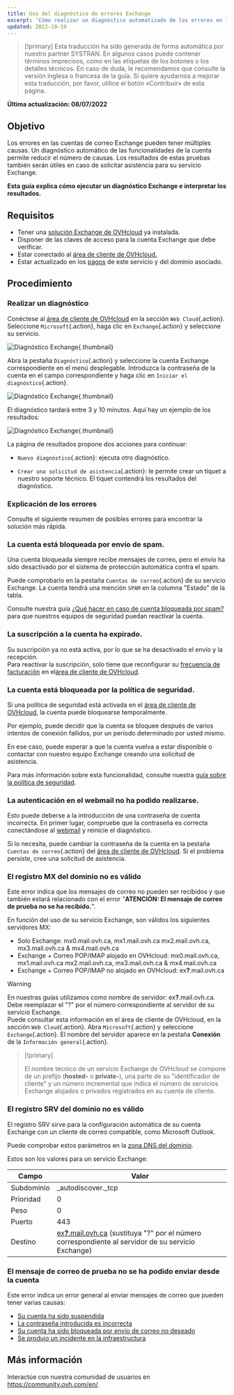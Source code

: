 ```yaml
---
title: Uso del diagnóstico de errores Exchange
excerpt: 'Cómo realizar un diagnóstico automatizado de los errores en las cuentas Exchange'
updated: 2022-10-19
---
```


> [!primary]
> Esta traducción ha sido generada de forma automática por nuestro partner SYSTRAN. En algunos casos puede contener términos imprecisos, como en las etiquetas de los botones o los detalles técnicos. En caso de duda, le recomendamos que consulte la versión inglesa o francesa de la guía. Si quiere ayudarnos a mejorar esta traducción, por favor, utilice el botón «Contribuir» de esta página.
>

**Última actualización: 08/07/2022**

## Objetivo

Los errores en las cuentas de correo Exchange pueden tener múltiples causas. Un diagnóstico automático de las funcionalidades de la cuenta permite reducir el número de causas. Los resultados de estas pruebas también serán útiles en caso de solicitar asistencia para su servicio Exchange.

**Esta guía explica cómo ejecutar un diagnóstico Exchange e interpretar los resultados.**

## Requisitos

- Tener una [solución Exchange de OVHcloud](https://www.ovhcloud.com/es/emails/hosted-exchange/) ya instalada.
- Disponer de las claves de acceso para la cuenta Exchange que debe verificar.
- Estar conectado al [área de cliente de OVHcloud.](https://ca.ovh.com/auth/?action=gotomanager&from=https://www.ovh.com/world/&ovhSubsidiary=ws)
- Estar actualizado en los [pagos](/pages/account_and_service_management/managing_billing_payments_and_services/invoice_management#pay-bills) de este servicio y del dominio asociado.

## Procedimiento

### Realizar un diagnóstico

Conéctese al [área de cliente de OVHcloud](https://ca.ovh.com/auth/?action=gotomanager&from=https://www.ovh.com/world/&ovhSubsidiary=ws) en la sección `Web Cloud`{.action}. Seleccione `Microsoft`{.action}, haga clic en `Exchange`{.action} y seleccione su servicio.

![Diagnóstico Exchange](images/img_4450.png){.thumbnail}

Abra la pestaña `Diagnóstico`{.action} y seleccione la cuenta Exchange correspondiente en el menú desplegable. Introduzca la contraseña de la cuenta en el campo correspondiente y haga clic en `Iniciar el diagnóstico`{.action}.

![Diagnóstico Exchange](images/img_4451.png){.thumbnail}

El diagnóstico tardará entre 3 y 10 minutos. Aquí hay un ejemplo de los resultados:

![Diagnóstico Exchange](images/img_4471.png){.thumbnail}

La página de resultados propone dos acciones para continuar:

- `Nuevo diagnóstico`{.action}: ejecuta otro diagnóstico.

- `Crear una solicitud de asistencia`{.action}: le permite crear un tíquet a nuestro soporte técnico. El tíquet contendrá los resultados del diagnóstico.

### Explicación de los errores

Consulte el siguiente resumen de posibles errores para encontrar la solución más rápida.

### La cuenta está bloqueada por envío de spam. <a name="blocked"></a>

Una cuenta bloqueada siempre recibe mensajes de correo, pero el envío ha sido desactivado por el sistema de protección automática contra el spam.

Puede comprobarlo en la pestaña `Cuentas de correo`{.action} de su servicio Exchange. La cuenta tendrá una mención `SPAM` en la columna "Estado" de la tabla.

Consulte nuestra guía ¿[Qué hacer en caso de cuenta bloqueada por spam?](/pages/web_cloud/email_and_collaborative_solutions/troubleshooting/locked_for_spam) para que nuestros equipos de seguridad puedan reactivar la cuenta.

### La suscripción a la cuenta ha expirado. <a name="expired"></a>

Su suscripción ya no está activa, por lo que se ha desactivado el envío y la recepción.<br>
Para reactivar la suscripción, solo tiene que reconfigurar su [frecuencia de facturación](/pages/web_cloud/email_and_collaborative_solutions/microsoft_exchange/manage_billing_exchange#periodicity) en el[área de cliente de OVHcloud](https://ca.ovh.com/auth/?action=gotomanager&from=https://www.ovh.com/world/&ovhSubsidiary=ws).

### La cuenta está bloqueada por la política de seguridad.

Si una política de seguridad está activada en el [área de cliente de OVHcloud](https://ca.ovh.com/auth/?action=gotomanager&from=https://www.ovh.com/world/&ovhSubsidiary=ws), la cuenta puede bloquearse temporalmente.

Por ejemplo, puede decidir que la cuenta se bloquee después de varios intentos de conexión fallidos, por un período determinado por usted mismo.

En ese caso, puede esperar a que la cuenta vuelva a estar disponible o contactar con nuestro equipo Exchange creando una solicitud de asistencia.

Para más información sobre esta funcionalidad, consulte nuestra [guía sobre la política de seguridad](/pages/web_cloud/email_and_collaborative_solutions/common_email_features/security-policy).

### La autenticación en el webmail no ha podido realizarse. <a name="password"></a>

Esto puede deberse a la introducción de una contraseña de cuenta incorrecta. En primer lugar, compruebe que la contraseña es correcta conectándose al [webmail](/pages/web_cloud/email_and_collaborative_solutions/using_the_outlook_web_app_webmail/email_owa) y reinicie el diagnóstico.

Si lo necesita, puede cambiar la contraseña de la cuenta en la pestaña `Cuentas de correo`{.action} del [área de cliente de OVHcloud](https://ca.ovh.com/auth/?action=gotomanager&from=https://www.ovh.com/world/&ovhSubsidiary=ws). Si el problema persiste, cree una solicitud de asistencia.

### El registro MX del dominio no es válido

Este error indica que los mensajes de correo no pueden ser recibidos y que también estará relacionado con el error "**ATENCIÓN: El mensaje de correo de prueba no se ha recibido.**".

En función del uso de su servicio Exchange, son válidos los siguientes servidores MX:

- Solo Exchange: mx0.mail.ovh.ca, mx1.mail.ovh.ca mx2.mail.ovh.ca, mx3.mail.ovh.ca & mx4.mail.ovh.ca
- Exchange + Correo POP/IMAP alojado en OVHcloud: mx0.mail.ovh.ca, mx1.mail.ovh.ca mx2.mail.ovh.ca, mx3.mail.ovh.ca & mx4.mail.ovh.ca
- Exchange + Correo POP/IMAP no alojado en OVHcloud: ex<b>?</b>.mail.ovh.ca

<a name="hostname"></a>

> [!warning]
> En nuestras guías utilizamos como nombre de servidor: ex<b>?</b>.mail.ovh.ca. Debe reemplazar el "?" por el número correspondiente al servidor de su servicio Exchange.<br>
> Puede consultar esta información en el área de cliente de OVHcloud, en la sección `Web Cloud`{.action}. Abra `Microsoft`{.action} y seleccione `Exchange`{.action}. El nombre del servidor aparece en la pestaña **Conexión** de la `Información general`{.action}.
>

> [!primary]
>
> El nombre técnico de un servicio Exchange de OVHcloud se compone de un prefijo (**hosted-** o **private-**), una parte de su "identificador de cliente" y un número incremental que indica el número de servicios Exchange alojados o privados registrados en su cuenta de cliente.
>

### El registro SRV del dominio no es válido

El registro SRV sirve para la configuración automática de su cuenta Exchange con un cliente de correo compatible, como Microsoft Outlook.

Puede comprobar estos parámetros en la [zona DNS del dominio](/pages/web_cloud/domains/dns_zone_edit).

Estos son los valores para un servicio Exchange:

Campo | Valor
------------ | -------------
Subdominio | _autodiscover._tcp
Prioridad | 0
Peso | 0
Puerto | 443
Destino | [ex<b>?</b>.mail.ovh.ca](#hostname) (sustituya "?" por el número correspondiente al servidor de su servicio Exchange)

### El mensaje de correo de prueba no se ha podido enviar desde la cuenta

Este error indica un error general al enviar mensajes de correo que pueden tener varias causas:

- [Su cuenta ha sido suspendida](#expired)
- [La contraseña introducida es incorrecta](#password)
- [Su cuenta ha sido bloqueada por envío de correo no deseado](#blocked)
- [Se produjo un incidente en la infraestructura](https://web-cloud.status-ovhcloud.com/)

## Más información

Interactúe con nuestra comunidad de usuarios en <https://community.ovh.com/en/>.
